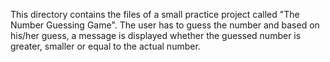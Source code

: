 This directory contains the files of a small practice project called "The Number Guessing Game".
The user has to guess the number and based on his/her guess, a message is displayed whether the guessed number is greater, smaller or equal to the actual number.
